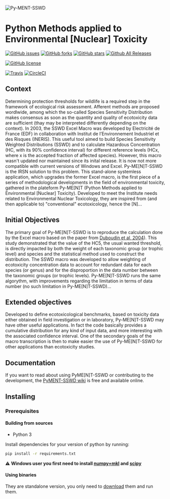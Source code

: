 ![Py-MENT-SSWD](https://github.com/Gysco/SSWD/blob/master/rsrc/img/pyment_splashart.png?raw=true)

# Python Methods applied to Environmental [Nuclear] Toxicity


[![GitHub issues](https://img.shields.io/github/issues/Gysco/SSWD.svg?style=flat-square)](https://github.com/Gysco/SSWD/issues) [![GitHub forks](https://img.shields.io/github/forks/Gysco/SSWD.svg?style=flat-square)](https://github.com/Gysco/SSWD/network) [![GitHub stars](https://img.shields.io/github/stars/Gysco/SSWD.svg?style=flat-square)](https://github.com/Gysco/SSWD/stargazers) [![Github All Releases](https://img.shields.io/github/downloads/Gysco/SSWD/total.svg?style=flat-square)](https://github.com/Gysco/SSWD/releases)

[![GitHub license](https://img.shields.io/badge/license-AGPL-blue.svg?style=flat-square)](https://raw.githubusercontent.com/Gysco/SSWD/master/LICENSE)

[![Travis](https://img.shields.io/travis/Gysco/SSWD.svg?style=flat-square)](https://travis-ci.org/Gysco/SSWD)
[![CircleCI](https://img.shields.io/circleci/project/github/Gysco/SSWD.svg?style=flat-square)](https://circleci.com/gh/Gysco/SSWD)

## Context

Determining protection thresholds for wildlife is a required step in the framework of ecological risk assessment. Afferent methods are proposed wordlwide, among which the so-called Species Sensitivity Distribution makes consensus as soon as the quantity and quality of ecotoxicity data are sufficient (thay may be interpreted differently depending on the context).
In 2003, the SSWD Excel Macro was developed by Electricité de France (EDF) in collaboration with Institut de l’Environnement Industriel et des Risques (INERIS). This useful tool aimed to build Species Sensitivity Weighted Distributions (SSWD) and to calculate Hazardous Concentration (HC, with its 90% confidence interval) for different reference levels (HCx, where x is the accepted fraction of affected species). However, this macro wasn't updated nor maintained since its inital release. It is now not more compatible with current versions of Windows and Excel. Py-ME[N]T-SSWD is the IRSN solution to this problem. This stand-alone systemless application, which upgrades the former Excel macro, is the first piece of a series of methodological developments in the field of environmental toxicity, gathered in the plateform Py-ME[N]T (Python Methods applied to Environmental [Nuclear] Toxicity). Developed to meet the Institute needs related to Environmental Nuclear Toxicology, they are inspired from (and then applicable to) "conventional" ecotoxicology, hence the [N]...

## Initial Objectives

The primary goal of Py-ME[N]T-SSWD is to reproduce the calculation done by the Excel macro based on the paper from [Duboudin et al, 2004](https://github.com/Gysco/SSWD/blob/master/docs/Duboudin_et_al-2004-Environmental_Toxicology_and_Chemistry.pdf)). This study demonstrated that the value of the HC5, the usual wanted threshold, is directly impacted by both the weight of each taxonomic group (or trophic level) and species and the statistical method used to construct the distribution. The SSWD macro was developed to allow weighting of ecotoxicity concentration data to account for redundant data for each species (or genus) and for the disproportion in the data number between the taxonomic groups (or trophic levels). Py-ME[N]T-SSWD runs the same algorythm, with improvements regarding the limitation in terms of data number (no such limitation in Py-ME[N]T-SSWD)...  

## Extended objectives

Developed to define ecotoxicological benchmarks, based on toxicity data either obtained in field investigation or in laboratory, Py-ME[N]T-SSWD may have other useful applications. In fact the code basically provides a cumulative distribution for any kind of input data, and more interesting with the associated confidence interval. One of the secondary goals of the macro transcription is then to make easier the use of Py-ME[N]T-SSWD for other applications than ecotoxicity studies.


## Documentation

If you want to read about using PyME[N]T-SSWD or contributing to the development, the [PyMENT-SSWD wiki](https://github.com/Gysco/SSWD/wiki) is free and available online.

## Installing

### Prerequisites

#### Building from sources
- Python 3

Install dependencies for your version of python by running:
```bash
pip install -r requirements.txt
```
:warning: **Windows user you first need to install [numpy+mkl](http://www.lfd.uci.edu/~gohlke/pythonlibs/#numpy) and [scipy](http://www.lfd.uci.edu/~gohlke/pythonlibs/#scipy)**

#### Using binaries
They are standalone version, you only need to [download](https://github.com/Gysco/SSWD/releases) them and run them.
